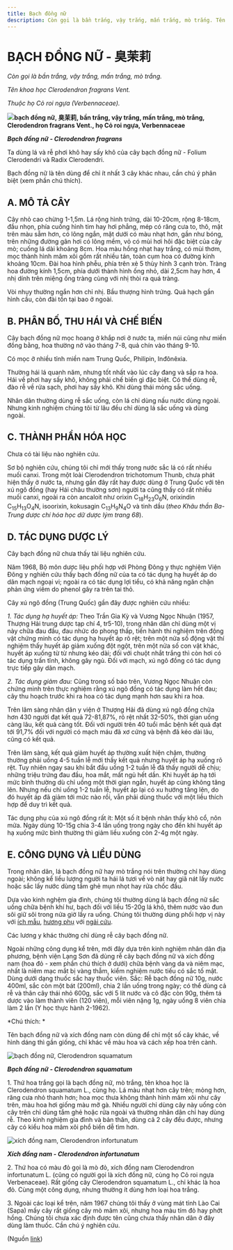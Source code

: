 ```yaml
---
title: Bạch đồng nữ
description: Còn gọi là bần trắng, vậy trắng, mấn trắng, mò trắng. Tên khoa học Clerodendron fragrans Vent. Thuộc họ Cỏ roi ngựa (Verbennaceae). Ta dùng lá và rễ phơi khô hay sấy khô của cây bạch đồng nữ - Folium Clerodendri và Radix Clerodendri. Bạch đồng nữ là tên dùng để chỉ ít nhất 3 cây khác nhau, cần chú ý phân biệt (xem phần chú thích).
---
```

# BẠCH ĐỒNG NỮ - 臭茉莉

*Còn gọi là bần trắng, vậy trắng, mấn trắng, mò trắng.*

*Tên khoa học Clerodendron fragrans Vent.*

*Thuộc họ Cỏ roi ngựa (Verbennaceae).*

**![bạch đồng nữ, 臭茉莉, bần trắng, vậy trắng, mấn trắng, mò trắng, Clerodendron fragrans Vent., họ Cỏ roi ngựa, Verbennaceae](/imgs/do-tat-loi/ctvvtvn/bach-dong-nu.jpg)**

***Bạch đồng nữ - Clerodendron fragrans***

Ta dùng lá và rễ phơi khô hay sấy khô của cây bạch đồng nữ - Folium Clerodendri và Radix Clerodendri.

Bạch đồng nữ là tên dùng để chỉ ít nhất 3 cây khác nhau, cần chú ý phân biệt (xem phần chú thích).

## A. MÔ TẢ CÂY

Cây nhỏ cao chừng 1-1,5m. Lá rộng hình trứng, dài 10-20cm, rộng 8-18cm, đầu nhọn, phía cuống hình tim hay hơi phẳng, mép có răng cưa to, thô, mặt trên màu sẫm hơn, có lông ngắn, mặt dưới có màu nhạt hơn, gần như bóng, trên những đường gân hơi có lông mềm, vỏ có mùi hơi hôi đặc biệt của cây mò; cuống lá dài khoảng 8cm. Hoa màu hồng nhạt hay trắng, có mùi thơm, mọc thành hình mâm xôi gồm rất nhiều tán, toàn cụm hoa có đường kính khoảng 10cm. Đài hoa hình phễu, phía trên xẻ 5 thùy hình 3 cạnh tròn. Tràng hoa đường kính 1,5cm, phía dưới thành hình ống nhỏ, dài 2,5cm hay hơn, 4 nhị dính trên miệng ống tràng cùng với nhị thòi ra quá tràng.

Vòi nhụy thường ngắn hơn chỉ nhị. Bầu thượng hình trứng. Quả hạch gần hình cầu, còn đài tồn tại bao ở ngoài.

## B. PHÂN BỐ, THU HÁI VÀ CHẾ BIẾN

Cây bạch đồng nữ mọc hoang ở khắp nơi ở nước ta, miền núi cũng như miền đồng bằng, hoa thường nở vào tháng 7-8, quả chín vào tháng 9-10.

Có mọc ở nhiều tỉnh miền nam Trung Quốc, Philipin, Inđônêxia.

Thường hái lá quanh năm, nhưng tốt nhất vào lúc cây đang và sắp ra hoa. Hái về phơi hay sấy khô, không phải chế biến gì đặc biệt. Có thể dùng rễ, đào rễ về rửa sạch, phơi hay sấy khô. Khi dùng thái mỏng sắc uống.

Nhân dân thường dùng rễ sắc uống, còn lá chỉ dùng nấu nước dùng ngoài. Nhưng kinh nghiệm chúng tôi từ lâu đều chỉ dùng lá sắc uống và dùng ngoài.

## C. THÀNH PHẦN HÓA HỌC

Chưa có tài liệu nào nghiên cứu.

Sơ bộ nghiên cứu, chúng tôi chỉ mới thấy trong nước sắc lá có rất nhiều muối canxi. Trong một loài Clerodendron trichotomum Thunb, chưa phát hiện thấy ở nước ta, nhưng gần đây rất hay được dùng ở Trung Quốc với tên xú ngô đồng (hay Hái châu thường sơn) người ta cũng thấy có rất nhiều muối canxi, ngoài ra còn ancaloit như orixin C<sub>18</sub>H<sub>23</sub>O<sub>6</sub>N, orixindin C<sub>15</sub>H<sub>13</sub>O<sub>4</sub>N, isoorixin, kokusagin C<sub>13</sub>H<sub>9</sub>N<sub>4</sub>O và tinh dầu (*theo Khâu thần Ba-Trung dược chí hóa học dữ dược lým trang 68*).

## D. TÁC DỤNG DƯỢC LÝ

Cây bạch đồng nữ chưa thấy tài liệu nghiên cứu.

Năm 1968, Bộ môn dược liệu phối hợp với Phòng Đông y thực nghiệm Viện Đông y nghiên cứu thấy bạch đồng nữ của ta có tác dụng hạ huyết áp do dãn mạch ngoại vi; ngoài ra có tác dụng lợi tiểu, có khả năng ngăn chặn phản ứng viêm do phenol gây ra trên tai thỏ.

Cây xú ngô đồng (Trung Quốc) gần đây được nghiên cứu nhiều:

*1\. Tác dụng hạ huyết áp:* Theo Trần Gia Kỳ và Vương Ngọc Nhuận (1957, Thượng Hải trung dược tạp chí 4, tr5-10), trong nhân dân chỉ dùng một vị này chữa đau đầu, đau nhức do phong thấp, tiến hành thí nghiệm trên động vật chứng minh có tác dụng hạ huyết áp rõ rệt; trên một nửa số động vật thí nghiệm thấy huyết áp giảm xuống đột ngột, trên một nửa số con vật khác, huyết áp xuống từ từ nhưng kéo dài; đối với chuột nhắt trắng thì còn hơi có tác dụng trấn tĩnh, không gây ngủ. Đối với mạch, xú ngô đồng có tác dụng trực tiếp gây dãn mạch.

*2\. Tác dụng giảm đau:* Cũng trong số báo trên, Vương Ngọc Nhuận còn chứng minh trên thực nghiệm rằng xú ngô đồng có tác dụng làm hết đau; cây thu hoạch trước khi ra hoa có tác dụng mạnh hơn sau khi ra hoa.

Trên lâm sàng nhân dân y viện ở Thượng Hải đã dùng xú ngô đồng chữa hơn 430 người đạt kết quả 72-81,87%, rõ rệt nhất 32-50%, thời gian uống càng lâu, kết quả càng tốt. Đối với người trên 40 tuổi mắc bệnh kết quả đạt tới 91,7% đối với người có mạch máu đã xơ cứng và bệnh đã kéo dài lâu, cũng có kết quả.

Trên lâm sàng, kết quả giảm huyết áp thường xuất hiện chậm, thường thường phải uống 4-5 tuần lễ mới thấy kết quả nhưng huyết áp hạ xuống rõ rệt. Tuy nhiên ngay sau khi bắt đầu uống 1-2 tuần lễ đã thấy người dễ chịu; những triệu trứng đau đầu, hoa mắt, mất ngủ hết dần. Khi huyết áp hạ tới mức bình thường dù chỉ uống một thời gian ngắn, huyết áp cũng không tăng lên. Nhưng nếu chỉ uống 1-2 tuần lễ, huyết áp lại có xu hướng tăng lên, do đó huyết áp đã giảm tới mức nào rồi, vẫn phải dùng thuốc với một liều thích hợp để duy trì kết quả.

Tác dụng phụ của xú ngô đồng rất ít: Một số ít bệnh nhân thấy khô cổ, nôn mửa. Ngày dùng 10-15g chia 3-4 lần uống trong ngày cho đến khi huyết áp hạ xuống mức bình thường thì giảm liều xuống còn 2-4g một ngày.

## E. CÔNG DỤNG VÀ LIỀU DÙNG

Trong nhân dân, lá bạch đồng nữ hay mò trắng nói trên thường chỉ hay dùng ngoài; không kể liều lượng người ta hái lá tươi về vò nát hay giã nát lấy nước hoặc sắc lấy nước dùng tắm ghẻ mụn nhọt hay rửa chốc đầu.

Dựa vào kinh nghệm gia đình, chúng tôi thường dùng lá bạch đồng nữ sắc uống chữa bệnh khí hư, bạch đối với liều 15-20g lá khô, thêm nước vào đun sôi giữ sôi trong nửa giờ lấy ra uống. Chúng tôi thường dùng phối hợp vị này với [ích mẫu](/nhung-cay-thuoc-va-vi-thuoc-viet-nam/ket-qua-tra-cuu/ich-mau), [hương phụ](/nhung-cay-thuoc-va-vi-thuoc-viet-nam/ket-qua-tra-cuu/huong-phu) với [ngải cứu](/nhung-cay-thuoc-va-vi-thuoc-viet-nam/ket-qua-tra-cuu/ngai-cuu).

Các lương y khác thường chỉ dùng rễ cây bạch đồng nữ.

Ngoài những công dụng kể trên, mới đây dựa trên kinh nghiệm nhân dân địa phương, bệnh viện Lạng Sơn đã dùng rễ cây bạch đồng nữ và xích đồng nam (hoa đỏ - xem phần chú thích ở dưới) chữa bệnh vàng da và niêm mạc, nhất là niêm mạc mắt bị vàng thẫm, kiểm nghiệm nước tiếu có sắc tố mật. Dùng dưới dạng thuốc sắc hay thuốc viên. Sắc: Rễ bạch đồng nữ 10g, nước 400ml, sắc còn một bát (200ml), chia 2 lần uống trong ngày; có thể dùng cả rễ và thân cây thái nhỏ 600g, sắc với 5 lít nước và cô đặc còn 90g, thêm tá dược vào làm thành viên (120 viên), mỗi viên nặng 1g, ngày uống 8 viên chia làm 2 lần (Y học thực hành 2-1962).

*Chú thích: *

Tên bạch đồng nữ và xích đồng nam còn dùng để chỉ một số cây khác, về hình dáng thì gần giống, chỉ khác về màu hoa và cách xếp hoa trên cành.

![bạch đồng nữ, Clerodendron squamatum](/imgs/do-tat-loi/ctvvtvn/bach-dong-nu-2.jpg)

***Bạch đồng nữ - Clerodendron squamatum***

1\. Thứ hoa trắng gọi là bạch đồng nữ, mò trắng, tên khoa học là Clerodendron squamatum L., cùng họ. Lá màu nhạt hơn cây trên; mỏng hơn, răng cưa nhỏ thanh hơn; hoa mọc thưa không thành hình mâm xôi như cây trên, màu hoa hơi giống màu mỡ gà. Nhiều người chỉ dùng cây này uống còn cây trên chỉ dùng tắm ghẻ hoặc rửa ngoài và thường nhân dân chỉ hay dùng rễ. Theo kinh nghiệm gia đình và bản thân, dùng cả 2 cây đều được, nhưng cây có kiểu hoa mâm xôi phổ biến dễ tìm hơn.

![xích đồng nam, Clerodendron infortunatum](/imgs/do-tat-loi/ctvvtvn/bach-dong-nu-3.jpg)

***Xích đồng nam - Clerodendron infortunatum***

2\. Thứ hoa có màu đỏ gọi là mò đỏ, xích đồng nam Clerodendron infortunatum L. (cũng có người gọi là xích đồng nữ, cùng họ Cỏ roi ngựa Verbenaceae). Rất giống cây Clerodendron squamatum L., chỉ khác là hoa đỏ. Cùng một công dụng, nhưng thường ít dùng hơn loại hoa trắng.

3\. Ngoài các loại kể trên, năm 1967 chúng tôi thấy ở vùng mát tỉnh Lào Cai (Sapa) mấy cây rất giống cây mò mâm xôi, nhưng hoa màu tím đỏ hay phớt hồng. Chúng tôi chưa xác định được tên cũng chưa thấy nhân dân ở đây dùng làm thuốc. Cần chú ý nghiên cứu.

(Nguồn <a href="http://www.thuocvuonnha.com/nhung-cay-thuoc-va-vi-thuoc-viet-nam/ket-qua-tra-cuu/bach-dong-nu" target="_blank">link</a>)
